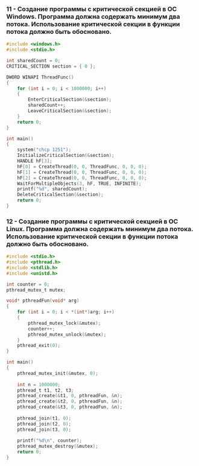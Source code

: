 ### 11 - Создание программы с критической секцией в ОС Windows. Программа должна содержать минимум два потока. Использование критической секции в функции потока должно быть обосновано.

```C
#include <windows.h>
#include <stdio.h>

int sharedCount = 0;
CRITICAL_SECTION section = { 0 };

DWORD WINAPI ThreadFunc()
{
    for (int i = 0; i < 1000000; i++)
    {
        EnterCriticalSection(&section);
        sharedCount++;
        LeaveCriticalSection(&section);
    }
    return 0;
}

int main()
{
    system("chcp 1251");
    InitializeCriticalSection(&section);
    HANDLE hF[3];
    hF[0] = CreateThread(0, 0, ThreadFunc, 0, 0, 0);
    hF[1] = CreateThread(0, 0, ThreadFunc, 0, 0, 0);
    hF[2] = CreateThread(0, 0, ThreadFunc, 0, 0, 0);
    WaitForMultipleObjects(3, hF, TRUE, INFINITE);
    printf("%d", sharedCount);
    DeleteCriticalSection(&section);
    return 0;
}
```

### 12 - Создание программы с критической секцией в ОС Linux. Программа должна содержать минимум два потока. Использование критической секции в функции потока должно быть обосновано.

```C
#include <stdio.h>
#include <pthread.h>
#include <stdlib.h>
#include <unistd.h>

int counter = 0;
pthread_mutex_t mutex;

void* pthreadFun(void* arg)
{
    for (int i = 0; i < *(int*)arg; i++)
    {
        pthread_mutex_lock(&mutex);
        counter++;
        pthread_mutex_unlock(&mutex);
    }
    pthread_exit(0);
}

int main()
{
    pthread_mutex_init(&mutex, 0);
    
    int n = 1000000;
    pthread_t t1, t2, t3;
    pthread_create(&t1, 0, pthreadFun, &n);
    pthread_create(&t2, 0, pthreadFun, &n);
    pthread_create(&t3, 0, pthreadFun, &n);
    
    pthread_join(t1, 0);
    pthread_join(t2, 0);
    pthread_join(t3, 0);
    
    printf("%d\n", counter);
    pthread_mutex_destroy(&mutex);
    return 0;
}

```